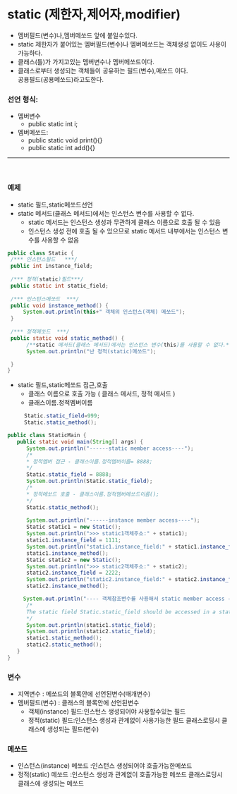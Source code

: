 # static (제한자,제어자,modifier)
 - 멤버필드(변수)나,멤버메쏘드 앞에 붙일수있다.
 - static 제한자가 붙어있는 멤버필드(변수)나 멤버메쏘드는 객체생성 없이도 사용이가능하다.<br>
 - 클래스(틀)가 가지고있는 멤버변수나 멤버메쏘드이다.<br>
 - 클래스로부터 생성되는 객체들이 공유하는 필드(변수),메쏘드 이다.     
    공용필드(공용메쏘드)라고도한다.
      
 ### 선언 형식: 
   - 멤버변수
      + public static int i;
   - 멤버메쏘드:
      + public static void print(){}
      + public static int add(){}	
 <hr>
 <br>

### 예제
  - static 필드,static메쏘드선언
  - static 메서드(클래스 메서드)에서는 인스턴스 변수를 사용할 수 없다.
    + static 메서드는 인스턴스 생성과 무관하게 클래스 이름으로 호출 될 수 있음
    + 인스턴스 생성 전에 호출 될 수 있으므로 static 메서드 내부에서는 인스턴스 변수를 사용할 수 없음

   ```java
public class Static {
    /*** 인스턴스필드   ***/
    public int instance_field;
    
    /*** 정적(static)필드***/
    public static int static_field;
    
    /*** 인스턴스메쏘드  ***/
    public void instance_method() {
        System.out.println(this+" 객체의 인스턴스(객체) 메쏘드");
    }
    
    /*** 정적메쏘드  ***/
    public static void static_method() {
         /**static 메서드(클래스 메서드)에서는 인스턴스 변수(this)를 사용할 수 없다.**/
         System.out.println("난 정적(static)메쏘드");

    }
}
   ```

- static 필드,static메쏘드 접근,호출
  + 클래스 이름으로 호출 가능 ( 클래스 메서드, 정적 메서드 )
  + 클래스이름.정적멤버이름
  ```java
    Static.static_field=999;
    Static.static_method();
  ```
      
 ```java
public class StaticMain {
    public static void main(String[] args) {
       System.out.println("------static member access----");
       /*
       * 정적멤버 접근 - 클래스이름.정적멤버이름= 8888;
       */
       Static.static_field = 8888;
       System.out.println(Static.static_field);
       /*
       * 정적메쏘드 호출 - 클래스이름.정적멤버메쏘드이름();
       */
       Static.static_method();
       
       System.out.println("------instance member access----");
       Static static1 = new Static();
       System.out.println(">>> static1객체주소:" + static1);
       static1.instance_field = 1111;
       System.out.println("static1.instance_field:" + static1.instance_field);
       static1.instance_method();
       Static static2 = new Static();
       System.out.println(">>> static2객체주소:" + static2);
       static2.instance_field = 2222;
       System.out.println("static2.instance_field:" + static2.instance_field);
       static2.instance_method();

      System.out.println("---- 객체참조변수를 사용해서 static member access ----");
       /*
       The static field Static.static_field should be accessed in a static way
       */
       System.out.println(static1.static_field);
       System.out.println(static2.static_field);
       static1.static_method();
       static2.static_method();
    }
}
  ```

 
 ### 변수
   - 지역변수       : 메쏘드의 블록안에 선언된변수(매개변수)
   - 멤버필드(변수) : 클래스의 블록안에 선언된변수
       - 객체(instance) 필드:인스턴스 생성되어야 사용할수있는 필드
       - 정적(static)   필드:인스턴스 생성과 관계없이 사용가능한 필드
                                클래스로딩시 클래스에 생성되는 필드(변수)
                                
### 메쏘드
   - 인스턴스(instance) 메쏘드 :인스턴스 생성되어야 호출가능한메쏘드
   - 정적(static)       메쏘드 :인스턴스 생성과 관계없이 호출가능한 메쏘드
                               클래스로딩시 클래스에 생성되는 메쏘드                              
 


